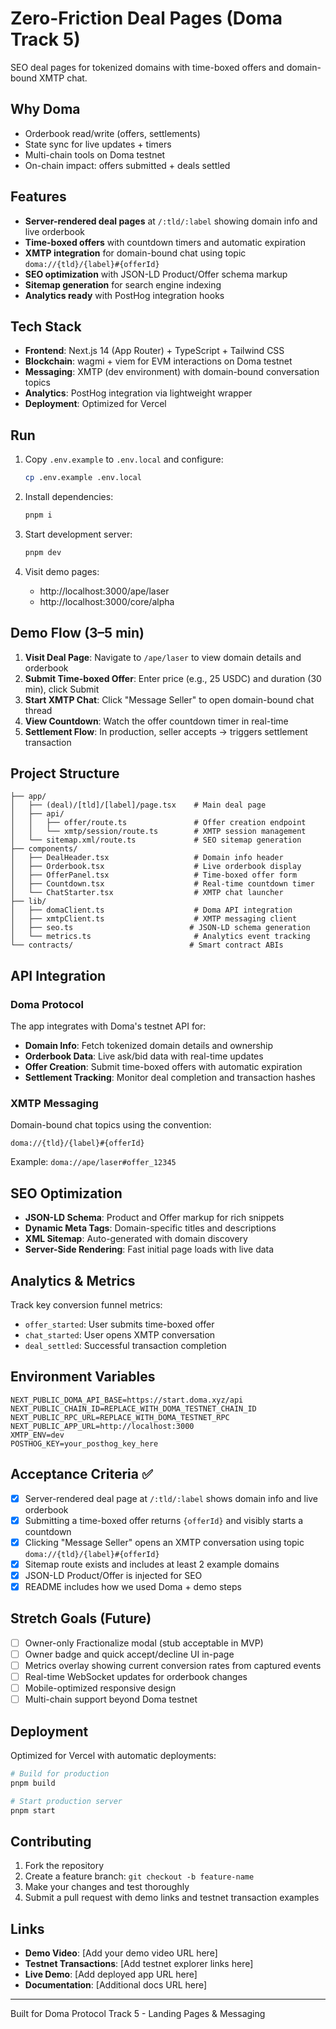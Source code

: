 # Zero-Friction Deal Pages (Doma Track 5)

SEO deal pages for tokenized domains with time-boxed offers and domain-bound XMTP chat.

## Why Doma
- Orderbook read/write (offers, settlements)
- State sync for live updates + timers
- Multi-chain tools on Doma testnet
- On-chain impact: offers submitted + deals settled

## Features
- **Server-rendered deal pages** at `/:tld/:label` showing domain info and live orderbook
- **Time-boxed offers** with countdown timers and automatic expiration
- **XMTP integration** for domain-bound chat using topic `doma://{tld}/{label}#{offerId}`
- **SEO optimization** with JSON-LD Product/Offer schema markup
- **Sitemap generation** for search engine indexing
- **Analytics ready** with PostHog integration hooks

## Tech Stack
- **Frontend**: Next.js 14 (App Router) + TypeScript + Tailwind CSS
- **Blockchain**: wagmi + viem for EVM interactions on Doma testnet
- **Messaging**: XMTP (dev environment) with domain-bound conversation topics
- **Analytics**: PostHog integration via lightweight wrapper
- **Deployment**: Optimized for Vercel

## Run
1. Copy `.env.example` to `.env.local` and configure:
   ```bash
   cp .env.example .env.local
   ```
   
2. Install dependencies:
   ```bash
   pnpm i
   ```
   
3. Start development server:
   ```bash
   pnpm dev
   ```

4. Visit demo pages:
   - http://localhost:3000/ape/laser
   - http://localhost:3000/core/alpha

## Demo Flow (3–5 min)
1. **Visit Deal Page**: Navigate to `/ape/laser` to view domain details and orderbook
2. **Submit Time-boxed Offer**: Enter price (e.g., 25 USDC) and duration (30 min), click Submit
3. **Start XMTP Chat**: Click "Message Seller" to open domain-bound chat thread
4. **View Countdown**: Watch the offer countdown timer in real-time
5. **Settlement Flow**: In production, seller accepts → triggers settlement transaction

## Project Structure
```
├── app/
│   ├── (deal)/[tld]/[label]/page.tsx    # Main deal page
│   ├── api/
│   │   ├── offer/route.ts               # Offer creation endpoint
│   │   └── xmtp/session/route.ts        # XMTP session management
│   └── sitemap.xml/route.ts             # SEO sitemap generation
├── components/
│   ├── DealHeader.tsx                   # Domain info header
│   ├── Orderbook.tsx                    # Live orderbook display
│   ├── OfferPanel.tsx                   # Time-boxed offer form
│   ├── Countdown.tsx                    # Real-time countdown timer
│   └── ChatStarter.tsx                  # XMTP chat launcher
├── lib/
│   ├── domaClient.ts                    # Doma API integration
│   ├── xmtpClient.ts                    # XMTP messaging client
│   ├── seo.ts                          # JSON-LD schema generation
│   └── metrics.ts                       # Analytics event tracking
└── contracts/                          # Smart contract ABIs
```

## API Integration

### Doma Protocol
The app integrates with Doma's testnet API for:
- **Domain Info**: Fetch tokenized domain details and ownership
- **Orderbook Data**: Live ask/bid data with real-time updates  
- **Offer Creation**: Submit time-boxed offers with automatic expiration
- **Settlement Tracking**: Monitor deal completion and transaction hashes

### XMTP Messaging
Domain-bound chat topics using the convention:
```
doma://{tld}/{label}#{offerId}
```

Example: `doma://ape/laser#offer_12345`

## SEO Optimization
- **JSON-LD Schema**: Product and Offer markup for rich snippets
- **Dynamic Meta Tags**: Domain-specific titles and descriptions
- **XML Sitemap**: Auto-generated with domain discovery
- **Server-Side Rendering**: Fast initial page loads with live data

## Analytics & Metrics
Track key conversion funnel metrics:
- `offer_started`: User submits time-boxed offer
- `chat_started`: User opens XMTP conversation
- `deal_settled`: Successful transaction completion

## Environment Variables
```env
NEXT_PUBLIC_DOMA_API_BASE=https://start.doma.xyz/api
NEXT_PUBLIC_CHAIN_ID=REPLACE_WITH_DOMA_TESTNET_CHAIN_ID
NEXT_PUBLIC_RPC_URL=REPLACE_WITH_DOMA_TESTNET_RPC
NEXT_PUBLIC_APP_URL=http://localhost:3000
XMTP_ENV=dev
POSTHOG_KEY=your_posthog_key_here
```

## Acceptance Criteria ✅
- [x] Server-rendered deal page at `/:tld/:label` shows domain info and live orderbook
- [x] Submitting a time-boxed offer returns `{offerId}` and visibly starts a countdown
- [x] Clicking "Message Seller" opens an XMTP conversation using topic `doma://{tld}/{label}#{offerId}`
- [x] Sitemap route exists and includes at least 2 example domains
- [x] JSON-LD Product/Offer is injected for SEO
- [x] README includes how we used Doma + demo steps

## Stretch Goals (Future)
- [ ] Owner-only Fractionalize modal (stub acceptable in MVP)
- [ ] Owner badge and quick accept/decline UI in-page
- [ ] Metrics overlay showing current conversion rates from captured events
- [ ] Real-time WebSocket updates for orderbook changes
- [ ] Mobile-optimized responsive design
- [ ] Multi-chain support beyond Doma testnet

## Deployment
Optimized for Vercel with automatic deployments:

```bash
# Build for production
pnpm build

# Start production server
pnpm start
```

## Contributing
1. Fork the repository
2. Create a feature branch: `git checkout -b feature-name`
3. Make your changes and test thoroughly
4. Submit a pull request with demo links and testnet transaction examples

## Links
- **Demo Video**: [Add your demo video URL here]
- **Testnet Transactions**: [Add testnet explorer links here]
- **Live Demo**: [Add deployed app URL here]
- **Documentation**: [Additional docs URL here]

---

Built for Doma Protocol Track 5 - Landing Pages & Messaging